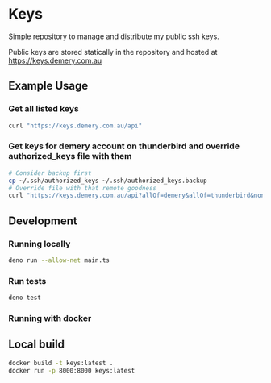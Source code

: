 # Keys

Simple repository to manage and distribute my public ssh keys.

Public keys are stored statically in the repository and hosted at https://keys.demery.com.au

## Example Usage

### Get all listed keys

```sh
curl "https://keys.demery.com.au/api"
```

### Get keys for demery account on thunderbird and override authorized_keys file with them

```sh
# Consider backup first
cp ~/.ssh/authorized_keys ~/.ssh/authorized_keys.backup
# Override file with that remote goodness
curl "https://keys.demery.com.au/api?allOf=demery&allOf=thunderbird&noneOf=disabled" > ~/.ssh/authorized_keys
```

## Development

### Running locally

```sh
deno run --allow-net main.ts
```

### Run tests

```sh
deno test
```

### Running with docker

## Local build

```sh
docker build -t keys:latest .
docker run -p 8000:8000 keys:latest
```
